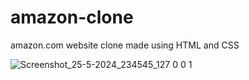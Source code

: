 # amazon-clone
amazon.com website clone made using HTML and CSS


![Screenshot_25-5-2024_234545_127 0 0 1](https://github.com/doom-perc/amazon-clone/assets/149821111/9139e3f8-984f-4d07-a695-11ebe207484a)
